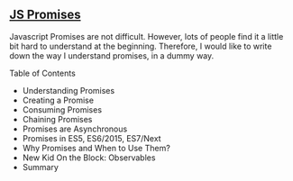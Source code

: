 ## [JS Promises](https://scotch.io/tutorials/javascript-promises-for-dummies)

Javascript Promises are not difficult. However, lots of people find it a little bit hard to understand at the beginning. Therefore, I would like to write down the way I understand promises, in a dummy way.

Table of Contents
- Understanding Promises
- Creating a Promise
- Consuming Promises
- Chaining Promises
- Promises are Asynchronous
- Promises in ES5, ES6/2015, ES7/Next
- Why Promises and When to Use Them?
- New Kid On the Block: Observables
- Summary
